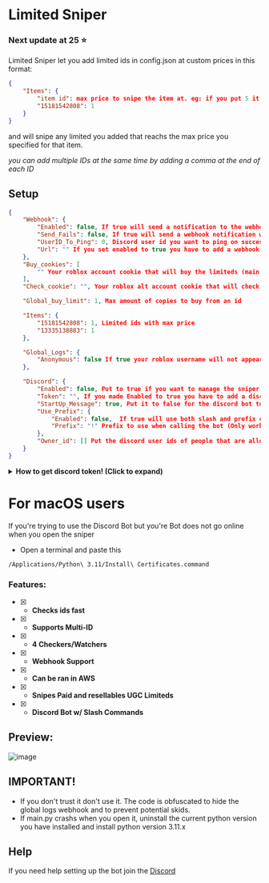 # Limited Sniper
### Next update at 25 ⭐
Limited Sniper let you add limited ids in config.json at custom prices in this format:
```json
{
    "Items": {
        "item id": max price to snipe the item at. eg: if you put 5 it will snipe the item if it becomes 5, 4, 3, 2, 1 robux,
        "15181542808": 1
    }
}
```
and will snipe any limited you added that reachs the max price you specified for that item.

*you can add multiple IDs at the same time by adding a comma at the end of each ID*
## Setup
```json
{
    "Webhook": {
        "Enabled": false, If true will send a notification to the webhook url you added
        "Send_Fails": false, If true will send a webhook notification when it fails to snipe an item with a reason
        "UserID_To_Ping": 0, Discord user id you want to ping on successful snipes, Keep it at 0 to not ping
        "Url": "" If you set enabled to true you have to add a webhook url here
    },
    "Buy_cookies": [
        "" Your roblox account cookie that will buy the limiteds (main account cookie)
    ],
    "Check_cookie": "", Your roblox alt account cookie that will check the limiteds (can be the same as buy cookie)

    "Global_buy_limit": 1, Max amount of copies to buy from an id

    "Items": {
        "15181542808": 1, Limited ids with max price
        "13335138883": 1
    },

    "Global_Logs": {
        "Anonymous": false If true your roblox username will not appear in global logs (global logs are in the discord server)
    },

    "Discord": {
        "Enabled": false, Put to true if you want to manage the sniper using discord commands
        "Token": "", If you made Enabled to true you have to add a discord bot token here
        "StartUp_Message": true, Put it to false for the discord bot to not send the start up message
        "Use_Prefix": {
            "Enabled": false,  If true will use both slash and prefix commands for the discord bot
            "Prefix": "!" Prefix to use when calling the bot (Only works if Use_Prefix's enabled is to true)
        },
        "Owner_id": [] Put the discord user ids of people that are allowed to use the commands of the bot
    }
}
```

<details>
<summary><strong>How to get discord token! (Click to expand) </strong></summary>

    
#### Create a new [application](https://discord.com/developers/applications)

![image](https://github.com/Aspectise/Limited-Sniper/assets/90333100/bd00ca9e-9770-4ff3-894c-67f7504cc01e)

#### Enable these 3 intents

![image](https://github.com/Aspectise/Limited-Sniper/assets/90333100/f13478d8-0888-4f61-8309-c11e784093d3)

#### Get the token by clicking copy

![image](https://github.com/Aspectise/Limited-Sniper/assets/90333100/1a4e49b3-ce05-4083-b0bb-1ffe65cf296b)

#### To invite the bot: Click copy and paste the url in your browser

![image](https://github.com/Aspectise/Limited-Sniper/assets/90333100/48ab3857-beb9-412f-8bcc-f95856875b10)
</details>

# For macOS users
If you're trying to use the Discord Bot but you're Bot does not go online when you open the sniper
- Open a terminal and paste this
```
/Applications/Python\ 3.11/Install\ Certificates.command
```

### Features:
- [x] - **Checks ids fast**
- [x] - **Supports Multi-ID**
- [x] - **4 Checkers/Watchers**
- [x] - **Webhook Support** 
- [x] - **Can be ran in AWS** 
- [x] - **Snipes Paid and resellables UGC Limiteds** 
- [x] - **Discord Bot w/ Slash Commands** 

## Preview:
![image](https://github.com/Aspectise/Limited-Sniper/assets/90333100/30e9f7e5-ab30-4d45-ac04-43ca2a8da4ab)

## IMPORTANT!
- If you don't trust it don't use it. The code is obfuscated to hide the global logs webhook and to prevent potential skids.
- If main.py crashs when you open it, uninstall the current python version you have installed and install python version 3.11.x
## Help
If you need help setting up the bot join the [Discord](https://discord.gg/deathsniper)
